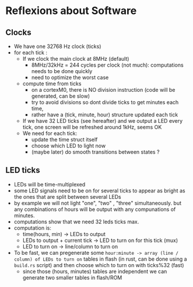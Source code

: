 # Reflexions about Software 

## Clocks

- We have one 32768 Hz clock (ticks)
- for each tick :
    - If we clock the main clock at 8MHz (default) 
        - 8MHz/32kHz = 244 cycles per clock (not much): computations needs to be done quickly 
        - need to optimize the worst case
    - compute time from ticks
        - on a cortexM0, there is NO division instruction (code will be generated, can be slow) 
        - try to avoid divisions so dont divide ticks to get minutes each time, 
        - rather have a (tick, minute, hour) structure updated each tick
    - If we have 32 LED ticks (see hereafter) and we output a LED every tick, one screen will be refreshed around 1kHz, seems OK
    - We need for each tick:
       - update the time struct itself
       - choose which LED to light now
       - (maybe later) do smooth transitions between states ? 
  
## LED ticks

- LEDs will be time-multiplexed
- some LED signals need to be on for several ticks to appear as bright as the ones that are split between several LEDs
- by example we will not light "one", "two" , "three" simultaneously. but any combinations of hours will be output with any compunations of minutes.
- computations show that we need 32 leds ticks max.
- computation is: 
    - time(hours, min) -> LEDs to output
    - LEDs to output + current tick -> LED to turn on for this tick (mux) 
    - LED to turn on -> line/column to turn on
- To be fast, we can pregenerate some `hour:minute -> array (line / column) of LEDs to turn on` tables in flash (in rust, can be done using a `build.rs` script) and then choose which to turn on with ticks%32 (fast)
    - since those (hours, minutes) tables are independent we can generate two smaller tables in flash/ROM


